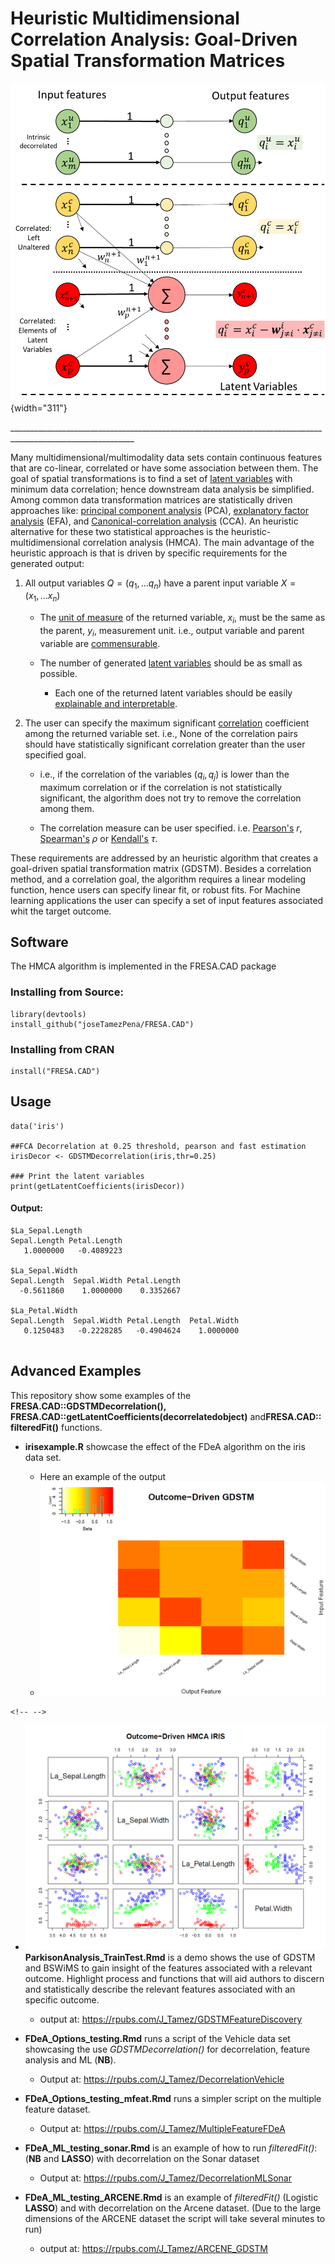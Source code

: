 # Heuristic Multidimensional Correlation Analysis: Goal-Driven Spatial Transformation Matrices

![The GDSTM](images/paste-768E628A.png){width="311"}

\_\_\_\_\_\_\_\_\_\_\_\_\_\_\_\_\_\_\_\_\_\_\_\_\_\_\_\_\_\_\_\_\_\_\_\_\_\_\_\_\_\_\_\_\_\_\_\_\_\_\_\_\_\_\_\_\_\_\_\_\_\_\_\_\_\_\_\_\_\_\_\_\_\_\_\_\_\_\_\_\_\_\_\_\_\_\_\_\_\_\_\_\_\_\_\_\_\_\_\_\_\_\_\_\_\_\_\_\_

Many multidimensional/multimodality data sets contain continuous features that are co-linear, correlated or have some association between them. The goal of spatial transformations is to find a set of [latent variables](https://en.wikipedia.org/wiki/Latent_and_observable_variables) with minimum data correlation; hence downstream data analysis be simplified. Among common data transformation matrices are statistically driven approaches like: [principal component analysis](https://en.wikipedia.org/wiki/Principal_component_analysis) (PCA), [explanatory factor analysis](https://en.wikipedia.org/wiki/Exploratory_factor_analysis) (EFA), and [Canonical-correlation analysis](https://en.wikipedia.org/wiki/Canonical_correlation) (CCA). An heuristic alternative for these two statistical approaches is the heuristic-multidimensional correlation analysis (HMCA). The main advantage of the heuristic approach is that is driven by specific requirements for the generated output:

1.  All output variables $Q=(q_1,...q_n)$ have a parent input variable $X=(x_1,...x_n)$

    -   The [unit of measure](https://en.wikipedia.org/wiki/Unit_of_measurement) of the returned variable, $x_i$, must be the same as the parent, $y_i$, measurement unit. i.e., output variable and parent variable are [commensurable](https://en.wikipedia.org/wiki/Dimensional_analysis).

    -   The number of generated [latent variables](https://en.wikipedia.org/wiki/Latent_and_observable_variables) should be as small as possible.

        -   Each one of the returned latent variables should be easily [explainable and interpretable](https://en.wikipedia.org/wiki/Explainable_artificial_intelligence).

2.  The user can specify the maximum significant [correlation](https://en.wikipedia.org/wiki/Correlation_coefficient) coefficient among the returned variable set. i.e., None of the correlation pairs should have statistically significant correlation greater than the user specified goal.

    -   i.e., if the correlation of the variables $(q_i,q_j)$ is lower than the maximum correlation or if the correlation is not statistically significant, the algorithm does not try to remove the correlation among them.

    -   The correlation measure can be user specified. i.e. [Pearson's](https://en.wikipedia.org/wiki/Pearson_correlation_coefficient) $r$, [Spearman's](https://en.wikipedia.org/wiki/Spearman%27s_rank_correlation_coefficient) $ρ$ or [Kendall's](https://en.wikipedia.org/wiki/Kendall_rank_correlation_coefficient) $τ$.

These requirements are addressed by an heuristic algorithm that creates a goal-driven spatial transformation matrix (GDSTM). Besides a correlation method, and a correlation goal, the algorithm requires a linear modeling function, hence users can specify linear fit, or robust fits. For Machine learning applications the user can specify a set of input features associated whit the target outcome.

## Software

The HMCA algorithm is implemented in the FRESA.CAD package

### Installing from Source:

```{r}
library(devtools)
install_github("joseTamezPena/FRESA.CAD")
```

### Installing from CRAN

```{r}
install("FRESA.CAD")
```

## Usage

```{r}
data('iris')

##FCA Decorrelation at 0.25 threshold, pearson and fast estimation 
irisDecor <- GDSTMDecorrelation(iris,thr=0.25)

### Print the latent variables
print(getLatentCoefficients(irisDecor))
```

#### Output:

```{=asciidoc}
$La_Sepal.Length
Sepal.Length Petal.Length 
   1.0000000   -0.4089223 

$La_Sepal.Width
Sepal.Length  Sepal.Width Petal.Length 
  -0.5611860    1.0000000    0.3352667 

$La_Petal.Width
Sepal.Length  Sepal.Width Petal.Length  Petal.Width 
   0.1250483   -0.2228285   -0.4904624    1.0000000 
   
```
## Advanced Examples

This repository show some examples of the **FRESA.CAD::GDSTMDecorrelation(), FRESA.CAD::getLatentCoefficients(decorrelatedobject)** and**FRESA.CAD::** **filteredFit()** functions.

-   **irisexample.R** showcase the effect of the FDeA algorithm on the iris data set.

    -   Here an example of the output
    -   ![](images/paste-8B4C5746.png)

```{=html}
<!-- -->
```
-   ![](images/paste-AF234B49.png)**ParkisonAnalysis_TrainTest.Rmd** is a demo shows the use of GDSTM and BSWiMS to gain insight of the features associated with a relevant outcome. Highlight process and functions that will aid authors to discern and statistically describe the relevant features associated with an specific outcome.

    -   output at: <https://rpubs.com/J_Tamez/GDSTMFeatureDiscovery>

-   **FDeA_Options_testing.Rmd** runs a script of the Vehicle data set showcasing the use *GDSTMDecorrelation()* for decorrelation, feature analysis and ML (**NB**).

    -   Output at: <https://rpubs.com/J_Tamez/DecorrelationVehicle>

-   **FDeA_Options_testing_mfeat.Rmd** runs a simpler script on the multiple feature dataset.

    -   Output at: <https://rpubs.com/J_Tamez/MultipleFeatureFDeA>

-   **FDeA_ML_testing_sonar.Rmd** is an example of how to run *filteredFit()*: (**NB** and **LASSO**) with decorrelation on the Sonar dataset

    -   Output at: <https://rpubs.com/J_Tamez/DecorrelationMLSonar>

-   **FDeA_ML_testing_ARCENE.Rmd** is an example of *filteredFit()* (Logistic **LASSO**) and with decorrelation on the Arcene dataset. (Due to the large dimensions of the ARCENE dataset the script will take several minutes to run)

    -   output at: <https://rpubs.com/J_Tamez/ARCENE_GDSTM>
